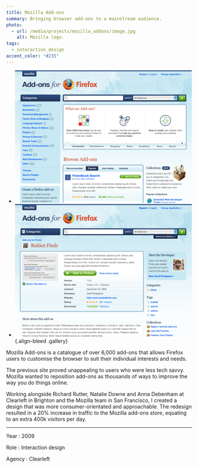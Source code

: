 ```yaml
---
title: Mozilla Add-ons
summary: Bringing browser add-ons to a mainstream audience.
photo:
  - url: /media/projects/mozilla_addons/image.jpg
    alt: Mozilla logo.
tags:
  - interaction_design
accent_color: "#235"
---
```


- ![Home page.](/media/projects/mozilla_addons/homepage.png#screenshot)
- ![Add-on detail page.](/media/projects/mozilla_addons/addon.png#screenshot)
  {.align-bleed .gallery}

Mozilla Add-ons is a catalogue of over 6,000 add-ons that allows Firefox users to customise the browser to suit their individual interests and needs.

The previous site proved unappealing to users who were less tech savvy. Mozilla wanted to reposition add-ons as thousands of ways to improve the way you do things online.

Working alongside Richard Rutter, Natalie Downe and Anna Debenham at Clearleft in Brighton and the Mozilla team in San Francisco, I created a design that was more consumer-orientated and approachable. The redesign resulted in a 20% increase in traffic to the Mozilla add-ons store, equating to an extra 400k visitors per day.

---

Year
: 2009

Role
: Interaction design

Agency
: Clearleft
